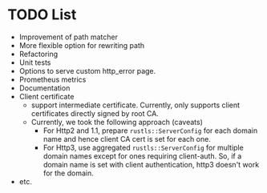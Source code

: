 # TODO List

- Improvement of path matcher
- More flexible option for rewriting path
- Refactoring
- Unit tests
- Options to serve custom http_error page.
- Prometheus metrics
- Documentation
- Client certificate
  - support intermediate certificate. Currently, only supports client certificates directly signed by root CA.
  - Currently, we took the following approach (caveats)
    - For Http2 and 1.1, prepare `rustls::ServerConfig` for each domain name and hence client CA cert is set for each one.
    - For Http3, use aggregated `rustls::ServerConfig` for multiple domain names except for ones requiring client-auth. So, if a domain name is set with client authentication, http3 doesn't work for the domain.
- etc.
